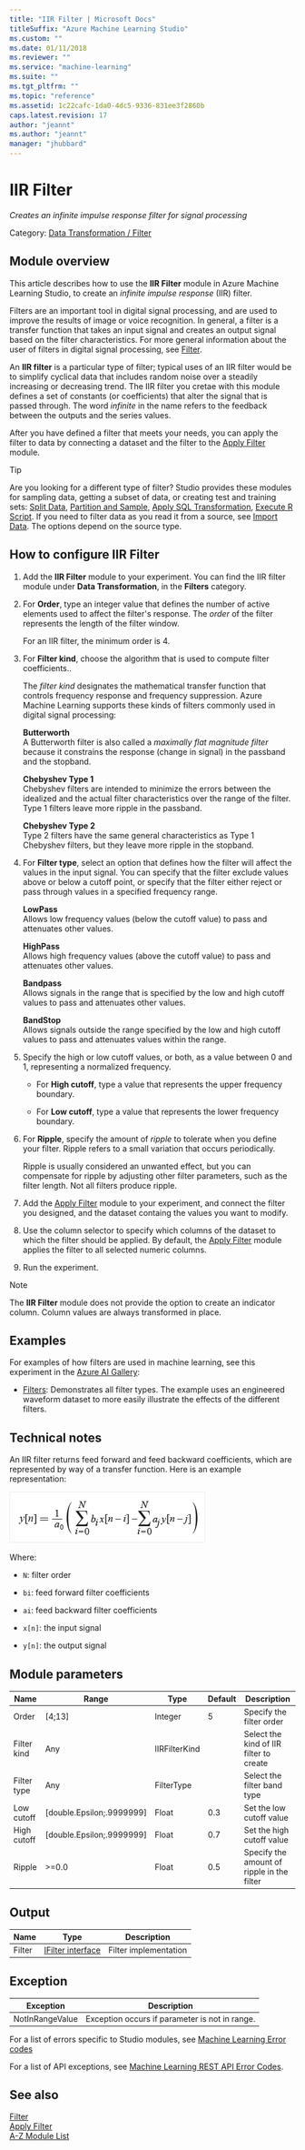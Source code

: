 ```yaml
---
title: "IIR Filter | Microsoft Docs"
titleSuffix: "Azure Machine Learning Studio"
ms.custom: ""
ms.date: 01/11/2018
ms.reviewer: ""
ms.service: "machine-learning"
ms.suite: ""
ms.tgt_pltfrm: ""
ms.topic: "reference"
ms.assetid: 1c22cafc-1da0-4dc5-9336-831ee3f2860b
caps.latest.revision: 17
author: "jeannt"
ms.author: "jeannt"
manager: "jhubbard"
---
```

# IIR Filter
*Creates an infinite impulse response filter for signal processing*  
  
 Category: [Data Transformation / Filter](data-transformation-filter.md)  
  
## Module overview  

This article describes how to use the **IIR Filter** module in Azure Machine Learning Studio, to create an *infinite impulse response* (IIR) filter. 

Filters are an important tool in digital signal processing, and are used to improve the results of image or voice recognition. In general, a filter is a transfer function that takes an input signal and creates an output signal based on the filter characteristics. For more general information about the user of filters in digital signal processing, see [Filter](data-transformation-filter.md).

An **IIR filter** is a particular type of filter; typical uses of an IIR filter would be to simplify cyclical data that includes random noise over a steadily increasing or decreasing trend.  The IIR filter you cretae with this module defines a set of constants (or coefficients) that alter the signal that is passed through. The word *infinite* in the name refers to the feedback between the outputs and the series values.
  
After you have defined a filter that meets your needs, you can apply the filter to data by connecting a dataset and the filter to the [Apply Filter](apply-filter.md) module.  

> [!TIP]
> Are you looking for a different type of filter? Studio provides these modules for sampling data, getting a subset of data, or creating test and training sets: [Split Data](split-data.md), [Partition and Sample](partition-and-sample.md), [Apply SQL Transformation](apply-sql-transformation.md), [Execute R Script](execute-r-script.md).  If you need to filter data as you read it from a source, see [Import Data](import-data.md). The options depend on the source type. 

## How to configure IIR Filter  
  
1.  Add the **IIR Filter** module to your experiment. You can find the IIR filter module under **Data Transformation**, in the **Filters** category. 
  
2.  For **Order**, type an integer value that defines the number of active elements used to affect the filter's response. The *order* of the filter represents the length of the filter window.  
  
     For an IIR filter, the minimum order is 4.  
  
3.  For **Filter kind**, choose the algorithm that is used to compute filter coefficients..  
  
     The *filter kind* designates the mathematical transfer function that controls frequency response and frequency suppression. Azure Machine Learning supports these kinds of filters commonly used in digital signal processing:  
  
     **Butterworth**  
     A Butterworth filter is also called a *maximally flat magnitude filter* because it constrains the response (change in signal) in the passband and the stopband.  
  
     **Chebyshev Type 1**  
     Chebyshev filters are intended to minimize the errors between the idealized and the actual filter characteristics over the range of the filter. Type 1 filters leave more ripple in the passband.  
  
     **Chebyshev Type 2**  
     Type 2 filters have the same general characteristics as Type 1 Chebyshev filters, but they leave more ripple in the stopband.  
  
4.  For **Filter type**, select an option that defines how the filter will affect the values in the input signal. You can specify that the filter exclude values above or below a cutoff point, or specify that the filter either reject or pass through values in a specified frequency range.  
  
     **LowPass**  
     Allows low frequency values (below the cutoff value) to pass and attenuates other values.  
  
     **HighPass**  
     Allows high frequency values (above the cutoff value) to pass and attenuates other values.  
  
     **Bandpass**  
     Allows signals in the range that is specified by the low and high cutoff values to pass and attenuates other values.  
  
     **BandStop**  
     Allows signals outside the range specified by the low and high cutoff values to pass and attenuates values within the range.  
  
5.  Specify the high or low cutoff values, or both, as a value between 0 and 1, representing a normalized frequency.  
  
    -   For **High cutoff**, type a value that represents the upper  frequency boundary.  
  
    -   For **Low cutoff**, type a value that represents the lower frequency boundary.  
  
6.  For **Ripple**, specify the amount of *ripple* to tolerate when you define your filter. Ripple refers to a small variation that occurs periodically.  
  
     Ripple is usually considered an unwanted effect, but you can compensate for ripple by adjusting other filter parameters, such as the filter length. Not all filters produce ripple.  
  
7.  Add the [Apply Filter](apply-filter.md) module to your experiment, and connect the filter you designed, and the dataset containg the values you want to modify.
  
8. Use the column selector to specify which columns of the dataset to which the filter should be applied. By default, the [Apply Filter](apply-filter.md) module applies the filter to all selected numeric columns.
  
8.  Run the experiment.  
  
> [!NOTE]
> The **IIR Filter** module does not provide the option to create an indicator column. Column values are always transformed in place.  


## Examples  

For examples of how filters are used in machine learning, see this experiment in the [Azure AI Gallery](https://gallery.cortanaintelligence.com/):  
  
-   [Filters](http://go.microsoft.com/fwlink/?LinkId=525732): Demonstrates all filter types. The example uses an engineered waveform dataset to more easily illustrate the effects of the different filters.  
  
## Technical notes  

An IIR filter returns feed forward and feed backward coefficients, which are represented by way of a transfer function. Here is an example representation:  
  
 ![transfer function for IIR filters](media/aml-firfiltertransferfunction.png "AML_FIRFilterTransferFunction")  
  
 Where:  
  
-   `N`: filter order  
  
-   `bi`: feed forward filter coefficients  
  
-   `ai`: feed backward filter coefficients  
  
-   `x[n]`: the input signal  
  
-   `y[n]`: the output signal  
  
##  <a name="parameters"></a> Module parameters  
  
|Name|Range|Type|Default|Description|  
|----------|-----------|----------|-------------|-----------------|  
|Order|[4;13]|Integer|5|Specify the filter order|  
|Filter kind|Any|IIRFilterKind||Select the kind of IIR filter to create|  
|Filter type|Any|FilterType||Select the filter band type|  
|Low cutoff|[double.Epsilon;.9999999]|Float|0.3|Set the low cutoff value|  
|High cutoff|[double.Epsilon;.9999999]|Float|0.7|Set the high cutoff value|  
|Ripple|>=0.0|Float|0.5|Specify the amount of ripple in the filter|  
  
##  <a name="Outputs"></a> Output  
  
|Name|Type|Description|  
|----------|----------|-----------------|  
|Filter|[IFilter interface](ifilter-interface.md)|Filter implementation|  
  
##  <a name="exceptions"></a> Exception  

|Exception|Description|  
|---------------|-----------------|  
|NotInRangeValue|Exception occurs if parameter is not in range.|  

For a list of errors specific to Studio modules, see [Machine Learning Error codes](\errors\machine-learning-module-error-codes.md)

For a list of API exceptions, see [Machine Learning REST API Error Codes](https://docs.microsoft.com/azure/machine-learning/studio/web-service-error-codes).  
   
## See also  
 [Filter](data-transformation-filter.md)   
 [Apply Filter](apply-filter.md)   
 [A-Z Module List](a-z-module-list.md)